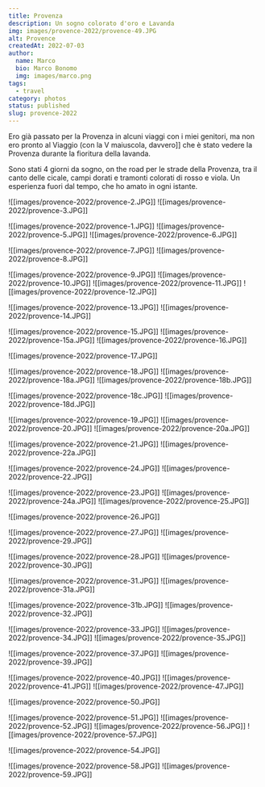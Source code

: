 ```yaml
---
title: Provenza
description: Un sogno colorato d'oro e Lavanda
img: images/provence-2022/provence-49.JPG
alt: Provence
createdAt: 2022-07-03
author:
  name: Marco
  bio: Marco Bonomo
  img: images/marco.png
tags:
  - travel
category: photos
status: published
slug: provence-2022
---
```


Ero già passato per la Provenza in alcuni viaggi con i miei genitori, ma non ero pronto al Viaggio (con la V maiuscola, davvero]] che è stato vedere la Provenza durante la fioritura della lavanda.

Sono stati 4 giorni da sogno, on the road per le strade della Provenza, tra il canto delle cicale, campi dorati e tramonti colorati di rosso e viola. 
Un esperienza fuori dal tempo, che ho amato in ogni istante.


![[images/provence-2022/provence-2.JPG]]
![[images/provence-2022/provence-3.JPG]]


![[images/provence-2022/provence-1.JPG]]
![[images/provence-2022/provence-5.JPG]]
![[images/provence-2022/provence-6.JPG]]


![[images/provence-2022/provence-7.JPG]]
![[images/provence-2022/provence-8.JPG]]


![[images/provence-2022/provence-9.JPG]]
![[images/provence-2022/provence-10.JPG]]
![[images/provence-2022/provence-11.JPG]]
![[images/provence-2022/provence-12.JPG]]


![[images/provence-2022/provence-13.JPG]]
![[images/provence-2022/provence-14.JPG]]


![[images/provence-2022/provence-15.JPG]]
![[images/provence-2022/provence-15a.JPG]]
![[images/provence-2022/provence-16.JPG]]


![[images/provence-2022/provence-17.JPG]]


![[images/provence-2022/provence-18.JPG]]
![[images/provence-2022/provence-18a.JPG]]
![[images/provence-2022/provence-18b.JPG]]


![[images/provence-2022/provence-18c.JPG]]
![[images/provence-2022/provence-18d.JPG]]


![[images/provence-2022/provence-19.JPG]]
![[images/provence-2022/provence-20.JPG]]
![[images/provence-2022/provence-20a.JPG]]


![[images/provence-2022/provence-21.JPG]]
![[images/provence-2022/provence-22a.JPG]]


![[images/provence-2022/provence-24.JPG]]
![[images/provence-2022/provence-22.JPG]]


![[images/provence-2022/provence-23.JPG]]
![[images/provence-2022/provence-24a.JPG]]
![[images/provence-2022/provence-25.JPG]]


![[images/provence-2022/provence-26.JPG]]


![[images/provence-2022/provence-27.JPG]]
![[images/provence-2022/provence-29.JPG]]


![[images/provence-2022/provence-28.JPG]]
![[images/provence-2022/provence-30.JPG]]


![[images/provence-2022/provence-31.JPG]]
![[images/provence-2022/provence-31a.JPG]]


![[images/provence-2022/provence-31b.JPG]]
![[images/provence-2022/provence-32.JPG]]


![[images/provence-2022/provence-33.JPG]]
![[images/provence-2022/provence-34.JPG]]
![[images/provence-2022/provence-35.JPG]]


![[images/provence-2022/provence-37.JPG]]
![[images/provence-2022/provence-39.JPG]]


![[images/provence-2022/provence-40.JPG]]
![[images/provence-2022/provence-41.JPG]]
![[images/provence-2022/provence-47.JPG]]


![[images/provence-2022/provence-50.JPG]]


![[images/provence-2022/provence-51.JPG]]
![[images/provence-2022/provence-52.JPG]]
![[images/provence-2022/provence-56.JPG]]
![[images/provence-2022/provence-57.JPG]]


![[images/provence-2022/provence-54.JPG]]


![[images/provence-2022/provence-58.JPG]]
![[images/provence-2022/provence-59.JPG]]

